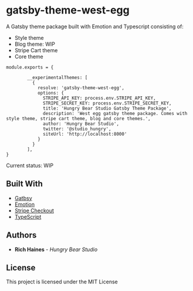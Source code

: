 # gatsby-theme-west-egg

A Gatsby theme package built with Emotion and Typescript consisting of:

- Style theme
- Blog theme: WIP
- Stripe Cart theme
- Core theme

```
module.exports = {

        __experimentalThemes: [
          {
            resolve: 'gatsby-theme-west-egg',
            options: {
              STRIPE_API_KEY: process.env.STRIPE_API_KEY,
              STRIPE_SECRET_KEY: process.env.STRIPE_SECRET_KEY,
              title: 'Hungry Bear Studio Gatsby Theme Package',
              description: 'West egg gatsby theme package. Comes with style theme, stripe cart theme, blog and core themes.',
              author: 'Hungry Bear Studio',
              twitter: '@studio_hungry',
              siteUrl: 'http://localhost:8000'
            }
          }
        ],
}
```

Current status: WIP

## Built With

- [Gatbsy](https://www.gatsbyjs.org/)
- [Emotion](https://emotion.sh/docs/introduction)
- [Stripe Checkout](https://stripe.com/en-se)
- [TypeScript](https://www.typescriptlang.org/)

## Authors

- **Rich Haines** - _Hungry Bear Studio_

## License

This project is licensed under the MIT License
